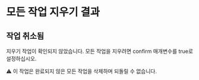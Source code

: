 # 모든 작업 지우기 결과

## 작업 취소됨

지우기 작업이 확인되지 않았습니다. 모든 작업을 지우려면 confirm 매개변수를 true로 설정하십시오.

⚠️ 이 작업은 완료되지 않은 모든 작업을 삭제하며 되돌릴 수 없습니다.

